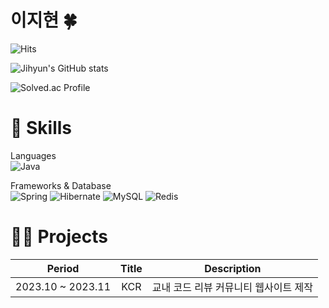 # 이지현 🍀
![Hits](https://hits.seeyoufarm.com/api/count/incr/badge.svg?url=https%3A%2F%2Fgithub.com%2Fgjbae1212%2Fhit-counter&count_bg=%23B5D8FF&title_bg=%237FB8FF&icon=&icon_color=%23E7E7E7&title=hits&edge_flat=false)

![Jihyun's GitHub stats](https://github-readme-stats.vercel.app/api?username=Jihyun3478&show_icons=true&theme=prussian)

![Solved.ac Profile](http://mazassumnida.wtf/api/v2/generate_badge?boj=hun3478)


# 🌱 Skills
Languages<br>
![Java](https://img.shields.io/badge/-Java-007396?style=for-the-badge&logo=&logoColor=white)

Frameworks & Database<br>
![Spring](https://img.shields.io/badge/-Spring-6DB33F?style=for-the-badge&logo=spring&logoColor=white)
![Hibernate](https://img.shields.io/badge/-Hibernate-59666C?style=for-the-badge&logo=hibernate&logoColor=white)
![MySQL](https://img.shields.io/badge/-MySQL-4479A1?style=for-the-badge&logo=mysql&logoColor=white)
![Redis](https://img.shields.io/badge/-Redis-DC382D?style=for-the-badge&logo=redis&logoColor=white)

<!-- Infra<br> -->
<!-- ![Docker](https://img.shields.io/badge/-Docker-2496ED?style=for-the-badge&logo=docker&logoColor=white) -->
<!-- ![AWS](https://img.shields.io/badge/-AWS-FF9900?style=for-the-badge&logo=AmazonAWS&logoColor=white) -->
<!-- ![Kafka](https://img.shields.io/badge/-Kafka-231F20?style=for-the-badge&logo=apachekafka&logoColor=white) -->


# 👩‍💻 Projects
Period | Title | Description
:--: | :--: | :--:
2023.10 ~ 2023.11 | KCR | 교내 코드 리뷰 커뮤니티 웹사이트 제작


<!-- # 💡 Experiences -->
